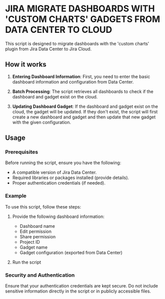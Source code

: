 # JIRA MIGRATE DASHBOARDS WITH 'CUSTOM CHARTS' GADGETS FROM DATA CENTER TO CLOUD

This script is designed to migrate dashboards with the 'custom charts' plugin from Jira Data Center to Jira Cloud.

## How it works

1. **Entering Dashboard Information**: First, you need to enter the basic dashboard information and configuration from Data Center.

2. **Batch Processing**: The script retrieves all dashboards to check if the dashboard and gadget exist on the cloud.

3. **Updating Dashboard Gadget**: If the dashboard and gadget exist on the cloud, the gadget will be updated. If they don't exist, the script will first create a new dashboard and gadget and then update that new gadget with the given configuration.

## Usage

### Prerequisites
Before running the script, ensure you have the following:

- A compatible version of Jira Data Center.
- Required libraries or packages installed (provide details).
- Proper authentication credentials (if needed).

### Example
To use this script, follow these steps:

1. Provide the following dashboard information:
   - Dashboard name
   - Edit permission
   - Share permission
   - Project ID
   - Gadget name
   - Gadget configuration (exported from Data Center)

2. Run the script


### Security and Authentication
Ensure that your authentication credentials are kept secure. Do not include sensitive information directly in the script or in publicly accessible files.
